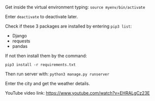 Get inside the virtual environment typing:
`source myenv/bin/activate`

Enter `deactivate` to deactivate later.

Check if these 3 packages are installed by entering `pip3 list`:
- Django
- requests
- pandas

If not then install them by the command:
```
pip3 install -r requirements.txt
```

Then run server with: `python3 manage.py runserver`

Enter the city and get the weather details.

YouTube video link: https://www.youtube.com/watch?v=EHRALgCz23E
